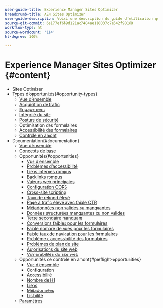 ```yaml
---
user-guide-title: Experience Manager Sites Optimizer
breadcrumb-title: AEM Sites Optimizer
user-guide-description: Voici une description du guide d’utilisation qui s’affichera sur la page de destination.
source-git-commit: 6e177ef6b9d121ac7484ae118037c7e542f981d8
workflow-type: ht
source-wordcount: '114'
ht-degree: 100%

---
```



# Experience Manager Sites Optimizer {#content}

+ [Sites Optimizer](/help/home.md)
+ Types d’opportunités{#opportunity-types}
   + [Vue d’ensemble](/help/opportunity-types/overview.md)
   + [Acquisition de trafic](/help/opportunity-types/traffic-acquisition.md)
   + [Engagement](/help/opportunity-types/engagement.md)
   + [Intégrité du site](/help/opportunity-types/site-health.md)
   + [Posture de sécurité](/help/opportunity-types/security-posture.md)
   + [Optimisation des formulaires](/help/opportunity-types/form-optimization.md)
   + [Accessibilité des formulaires](/help/opportunity-types/form-accesibility.md)
   + [Contrôle en amont](/help/opportunity-types/preflight.md)
+ Documentation{#documentation}
   + [Vue d’ensemble](/help/documentation/overview.md)
   + [Concepts de base](/help/documentation/basics.md)
   + Opportunités{#opportunities}
      + [Vue d’ensemble](/help/documentation/opportunities/overview.md)
      + [Problèmes d’accessibilité](/help/documentation/opportunities/accessibility-issues.md)
      + [Liens internes rompus](/help/documentation/opportunities/broken-internal-links.md)
      + [Backlinks rompus](/help/documentation/opportunities/broken-backlinks.md)
      + [Valeurs web principales](/help/documentation/opportunities/core-web-vitals.md)
      + [Configuration CORS](/help/documentation/opportunities/cors-configuration.md)
      + [Cross-site scripting](/help/documentation/opportunities/cross-site-scripting.md)
      + [Taux de rebond élevé](/help/documentation/opportunities/high-bounce-rate.md)
      + [Page à trafic élevé avec faible CTR](/help/documentation/opportunities/high-traffic-page-has-low-ctr.md)
      + [Métadonnées non valides ou manquantes](/help/documentation/opportunities/invalid-or-missing-metadata.md)
      + [Données structurées manquantes ou non valides](/help/documentation/opportunities/missing-invalid-structured-data.md)
      + [Texte secondaire manquant](/help/documentation/opportunities/missing-alt-text.md)
      + [Conversions faibles pour les formulaires](/help/documentation/opportunities/low-conversions.md)
      + [Faible nombre de vues pour les formulaires](/help/documentation/opportunities/low-views.md)
      + [Faible taux de navigation pour les formulaires](/help/documentation/opportunities/low-navigation.md)
      + [Problème d’accessibilité des formulaires](/help/documentation/opportunities/forms-accessibility-issues.md)
      + [Problèmes de plan de site](/help/documentation/opportunities/sitemap-issues.md)
      + [Autorisations du site web](/help/documentation/opportunities/website-permissions.md)
      + [Vulnérabilités du site web](/help/documentation/opportunities/website-vulnerabilities.md)
   + Opportunités de contrôle en amont{#preflight-opportunities}
      + [Vue d’ensemble](/help/documentation/preflight/overview.md)
      + [Configuration](/help/documentation/preflight/setup.md)
      + [Accessibilité](/help/documentation/preflight/accessibility.md)
      + [Nombre de H1](/help/documentation/preflight/h1-count.md)
      + [Liens](/help/documentation/preflight/links.md)
      + [Métadonnées](/help/documentation/preflight/meta-data.md)
      + [Lisibilité](/help/documentation/preflight/readability.md)
   + [Paramètres](/help/documentation/settings.md)
